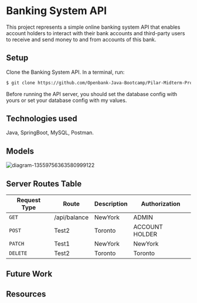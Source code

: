 # Banking System API

This project represents a simple online banking system API that enables account holders to interact with their bank accounts and third-party users to receive and send money to and from accounts of this bank.


## Setup

  Clone the Banking System API. In a terminal, run:
```bash
$ git clone https://github.com/Openbank-Java-Bootcamp/Pilar-Midterm-Project_Banking-System
```

  Before running the API server, you should set the database config with yours or set your database config with my values.
## Technologies used

Java, SpringBoot, MySQL, Postman.


## Models

![diagram-13559756363580999122](https://user-images.githubusercontent.com/104001417/169570867-16651834-6dc8-42c0-a810-be2a62c9c386.png)


## Server Routes Table

| Request Type  | Route         | Description  | Authorization    |
| ------------- | ------------- | ------------ |----------------- |
| `GET`           | /api/balance  | NewYork      | ADMIN            |
| `POST`          | Test2         | Toronto      | ACCOUNT HOLDER   |
| `PATCH`         | Test1         | NewYork      | NewYork          |
| `DELETE`        | Test2         | Toronto      | Toronto          |

## Future Work
## Resources
